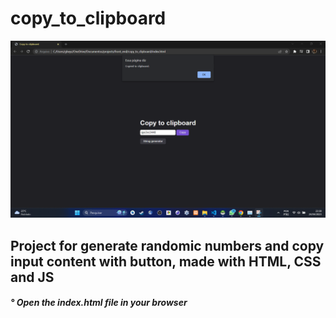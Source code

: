 # copy_to_clipboard

<div> <img src="https://raw.githubusercontent.com/gheysiell/images/master/copy_to_clipboard.png" /> </div>
<div> <h2> Project for generate randomic numbers and copy input content with button, made with HTML, CSS and JS </h2> </div>
<div> <h5> ° Open the index.html file in your browser </h5> </div>